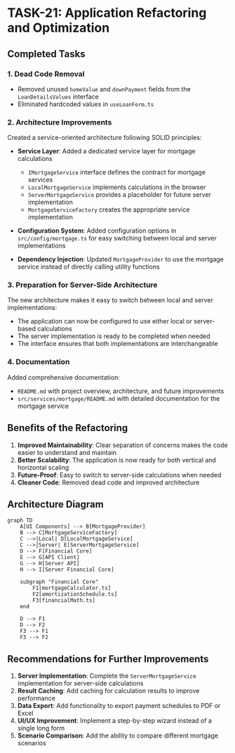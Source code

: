 # TASK-21: Application Refactoring and Optimization

## Completed Tasks

### 1. Dead Code Removal
- Removed unused `homeValue` and `downPayment` fields from the `LoanDetailsValues` interface
- Eliminated hardcoded values in `useLoanForm.ts`

### 2. Architecture Improvements
Created a service-oriented architecture following SOLID principles:

- **Service Layer**: Added a dedicated service layer for mortgage calculations
  - `IMortgageService` interface defines the contract for mortgage services
  - `LocalMortgageService` implements calculations in the browser
  - `ServerMortgageService` provides a placeholder for future server implementation
  - `MortgageServiceFactory` creates the appropriate service implementation

- **Configuration System**: Added configuration options in `src/config/mortgage.ts` for easy switching between local and server implementations

- **Dependency Injection**: Updated `MortgageProvider` to use the mortgage service instead of directly calling utility functions

### 3. Preparation for Server-Side Architecture
The new architecture makes it easy to switch between local and server implementations:

- The application can now be configured to use either local or server-based calculations
- The server implementation is ready to be completed when needed
- The interface ensures that both implementations are interchangeable

### 4. Documentation
Added comprehensive documentation:

- `README.md` with project overview, architecture, and future improvements
- `src/services/mortgage/README.md` with detailed documentation for the mortgage service

## Benefits of the Refactoring

1. **Improved Maintainability**: Clear separation of concerns makes the code easier to understand and maintain
2. **Better Scalability**: The application is now ready for both vertical and horizontal scaling
3. **Future-Proof**: Easy to switch to server-side calculations when needed
4. **Cleaner Code**: Removed dead code and improved architecture

## Architecture Diagram

```mermaid
graph TD
    A[UI Components] --> B[MortgageProvider]
    B --> C[MortgageServiceFactory]
    C -->|Local| D[LocalMortgageService]
    C -->|Server| E[ServerMortgageService]
    D --> F[Financial Core]
    E --> G[API Client]
    G --> H[Server API]
    H --> I[Server Financial Core]
    
    subgraph "Financial Core"
        F1[mortgageCalculator.ts]
        F2[amortizationSchedule.ts]
        F3[financialMath.ts]
    end
    
    D --> F1
    D --> F2
    F3 --> F1
    F3 --> F2
```

## Recommendations for Further Improvements

1. **Server Implementation**: Complete the `ServerMortgageService` implementation for server-side calculations
2. **Result Caching**: Add caching for calculation results to improve performance
3. **Data Export**: Add functionality to export payment schedules to PDF or Excel
4. **UI/UX Improvement**: Implement a step-by-step wizard instead of a single long form
5. **Scenario Comparison**: Add the ability to compare different mortgage scenarios
